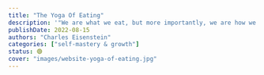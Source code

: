 ```yaml
---
title: "The Yoga Of Eating"
description: '"We are what we eat, but more importantly, we are how we eat."'
publishDate: 2022-08-15
authors: "Charles Eisenstein"
categories: ["self-mastery & growth"]
status: 🟢
cover: "images/website-yoga-of-eating.jpg"
---
```

